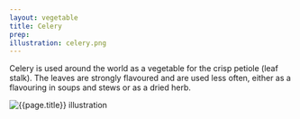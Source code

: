 ```yaml
---
layout: vegetable
title: Celery
prep:
illustration: celery.png
---
```


Celery is used around the world as a vegetable for the crisp petiole (leaf stalk). The leaves are strongly flavoured and are used less often, either as a flavouring in soups and stews or as a dried herb.

![{{page.title}} illustration](/resources/vegetables/{{page.illustration}})